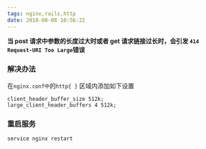```yaml
---
tags: nginx,rails,http
date: 2018-08-08 10:56:22
---
```


**当 post 请求中参数的长度过大时或者 get 请求链接过长时，会引发 `414 Request-URI Too Large`错误**

### 解决办法

在`nginx.conf中`的`http{ }` 区域内添加如下设置

```shell
client_header_buffer_size 512k;
large_client_header_buffers 4 512k;
```

### 重启服务

```shell
service nginx restart
```
